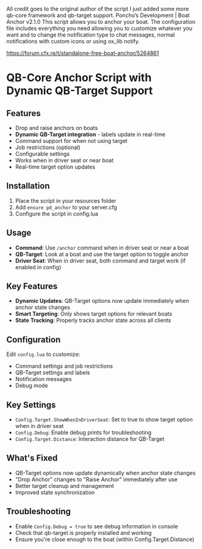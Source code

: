 All credit goes to the original author of the script I just added some more qb-core framework and qb-target support.
Poncho’s Development | Boat Anchor v2.1.0
This script allows you to anchor your boat. The configuration file includes everything you need allowing you to customize whatever you want and to change the notification type to chat messages, normal notifications with custom icons or using ox_lib notify.

https://forum.cfx.re/t/standalone-free-boat-anchor/5264861


# QB-Core Anchor Script with Dynamic QB-Target Support

## Features
- Drop and raise anchors on boats
- **Dynamic QB-Target integration** - labels update in real-time
- Command support for when not using target
- Job restrictions (optional)
- Configurable settings
- Works when in driver seat or near boat
- Real-time target option updates

## Installation
1. Place the script in your resources folder
2. Add `ensure pd_anchor` to your server.cfg
3. Configure the script in config.lua

## Usage
- **Command**: Use `/anchor` command when in driver seat or near a boat
- **QB-Target**: Look at a boat and use the target option to toggle anchor
- **Driver Seat**: When in driver seat, both command and target work (if enabled in config)

## Key Features
- **Dynamic Updates**: QB-Target options now update immediately when anchor state changes
- **Smart Targeting**: Only shows target options for relevant boats
- **State Tracking**: Properly tracks anchor state across all clients

## Configuration
Edit `config.lua` to customize:
- Command settings and job restrictions
- QB-Target settings and labels
- Notification messages
- Debug mode

## Key Settings
- `Config.Target.ShowWhenInDriverSeat`: Set to true to show target option when in driver seat
- `Config.Debug`: Enable debug prints for troubleshooting
- `Config.Target.Distance`: Interaction distance for QB-Target

## What's Fixed
- QB-Target options now update dynamically when anchor state changes
- "Drop Anchor" changes to "Raise Anchor" immediately after use
- Better target cleanup and management
- Improved state synchronization

## Troubleshooting
- Enable `Config.Debug = true` to see debug information in console
- Check that qb-target is properly installed and working
- Ensure you're close enough to the boat (within Config.Target.Distance)
